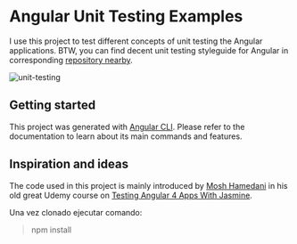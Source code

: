 # Angular Unit Testing Examples

I use this project to test different concepts of unit testing the Angular applications. BTW, you can find decent unit testing styleguide for Angular in corresponding [repository nearby](https://github.com/fyodorio/unit-testing-styleguide).

![unit-testing](https://cdn-images-1.medium.com/max/1600/1*9S01ivk7N1fkh4Tj3MqZgg.gif)

## Getting started

This project was generated with [Angular CLI](https://github.com/angular/angular-cli). Please refer to the documentation to learn about its main commands and features.

## Inspiration and ideas

The code used in this project is mainly introduced by [Mosh Hamedani](https://twitter.com/moshhamedani) in his old great Udemy course on [Testing Angular 4 Apps With Jasmine](https://www.udemy.com/share/1002tYBEEScFlSRXQ=/).

Una vez clonado ejecutar comando:
> npm install
